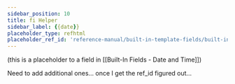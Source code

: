 ```yaml
---
sidebar_position: 10
title: fi Helper
sidebar_label: {{date}}
placeholder_type: refhtml
placeholder_ref_id: 'reference-manual/built-in-template-fields/built-in-fields---date-and-time/built-in-fields---date-and-time#date'
---
```


(this is a placeholder to a field in [[Built-In Fields - Date and Time]])

Need to add additional ones… once I get the ref_id figured out…